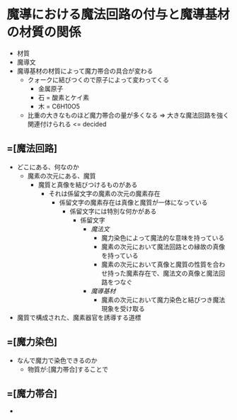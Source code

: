 # 魔導における魔法回路の付与と魔導基材の材質の関係
- 材質
- 魔導文
- 魔導基材の材質によって魔力帯合の具合が変わる
  - クォークに結びつくので原子によって変わってくる
    - 金属原子
    - 石 = 酸素とケイ素
    - 木 = C6H10O5
  - 比重の大きなものほど魔力帯合の量が多くなる => 大きな魔法回路を強く関連付けられる <= decided



## =[魔法回路]
- どこにある、何なのか
  - 魔素の次元にある、魔質
    - 魔質と真像を結びつけるものがある
      - それは係留文字の魔素の次元の魔素存在
        - 係留文字の魔素存在は真像と魔質が一体になっている
          - 係留文字には特別な何かがある
            - 係留文字
              - _魔法文_
                - 魔力染色によって魔法的な意味を持っている
                - 魔素の次元において魔法回路との縁故の真像を持っている
                - 魔素の次元において真像と魔質の性質を合わせ持った魔素存在で、魔法文の真像と魔法回路をつなぐ
              - _魔導基材_
                - 魔素の次元において魔力染色と結びつき魔法現象を受け取る
- 魔質で構成された、魔素器官を誘導する道標


## =[魔力染色]
- なんで魔力で染色できるのか
  - 物質が:[魔力帯合]することで


## =[魔力帯合]
- 


